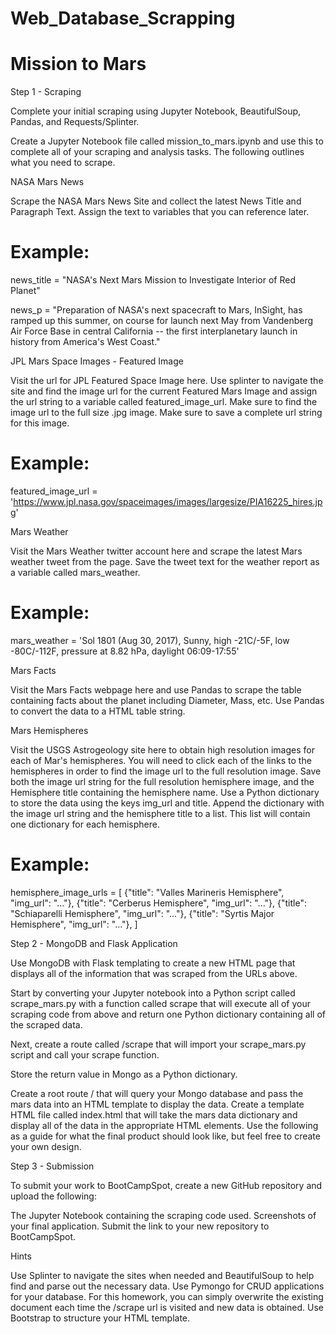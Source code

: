 # Web_Database_Scrapping
# Mission to Mars
Step 1 - Scraping

Complete your initial scraping using Jupyter Notebook, BeautifulSoup, Pandas, and Requests/Splinter.


Create a Jupyter Notebook file called mission_to_mars.ipynb and use this to complete all of your scraping and analysis tasks. The following outlines what you need to scrape.



NASA Mars News


Scrape the NASA Mars News Site and collect the latest News Title and Paragraph Text. Assign the text to variables that you can reference later.


# Example:
news_title = "NASA's Next Mars Mission to Investigate Interior of Red Planet"

news_p = "Preparation of NASA's next spacecraft to Mars, InSight, has ramped up this summer, on course for launch next May from Vandenberg Air Force Base in central California -- the first interplanetary launch in history from America's West Coast."

JPL Mars Space Images - Featured Image


Visit the url for JPL Featured Space Image here.
Use splinter to navigate the site and find the image url for the current Featured Mars Image and assign the url string to a variable called featured_image_url.
Make sure to find the image url to the full size .jpg image.
Make sure to save a complete url string for this image.


# Example:
featured_image_url = 'https://www.jpl.nasa.gov/spaceimages/images/largesize/PIA16225_hires.jpg'

Mars Weather


Visit the Mars Weather twitter account here and scrape the latest Mars weather tweet from the page. Save the tweet text for the weather report as a variable called mars_weather.


# Example:
mars_weather = 'Sol 1801 (Aug 30, 2017), Sunny, high -21C/-5F, low -80C/-112F, pressure at 8.82 hPa, daylight 06:09-17:55'

Mars Facts


Visit the Mars Facts webpage here and use Pandas to scrape the table containing facts about the planet including Diameter, Mass, etc.
Use Pandas to convert the data to a HTML table string.



Mars Hemispheres


Visit the USGS Astrogeology site here to obtain high resolution images for each of Mar's hemispheres.
You will need to click each of the links to the hemispheres in order to find the image url to the full resolution image.
Save both the image url string for the full resolution hemisphere image, and the Hemisphere title containing the hemisphere name. Use a Python dictionary to store the data using the keys img_url and title.
Append the dictionary with the image url string and the hemisphere title to a list. This list will contain one dictionary for each hemisphere.


# Example:
hemisphere_image_urls = [
    {"title": "Valles Marineris Hemisphere", "img_url": "..."},
    {"title": "Cerberus Hemisphere", "img_url": "..."},
    {"title": "Schiaparelli Hemisphere", "img_url": "..."},
    {"title": "Syrtis Major Hemisphere", "img_url": "..."},
]



Step 2 - MongoDB and Flask Application

Use MongoDB with Flask templating to create a new HTML page that displays all of the information that was scraped from the URLs above.


Start by converting your Jupyter notebook into a Python script called scrape_mars.py with a function called scrape that will execute all of your scraping code from above and return one Python dictionary containing all of the scraped data.

Next, create a route called /scrape that will import your scrape_mars.py script and call your scrape function.


Store the return value in Mongo as a Python dictionary.


Create a root route / that will query your Mongo database and pass the mars data into an HTML template to display the data.
Create a template HTML file called index.html that will take the mars data dictionary and display all of the data in the appropriate HTML elements. Use the following as a guide for what the final product should look like, but feel free to create your own design.








Step 3 - Submission

To submit your work to BootCampSpot, create a new GitHub repository and upload the following:


The Jupyter Notebook containing the scraping code used.
Screenshots of your final application.
Submit the link to your new repository to BootCampSpot.



Hints


Use Splinter to navigate the sites when needed and BeautifulSoup to help find and parse out the necessary data.
Use Pymongo for CRUD applications for your database. For this homework, you can simply overwrite the existing document each time the /scrape url is visited and new data is obtained.
Use Bootstrap to structure your HTML template.
